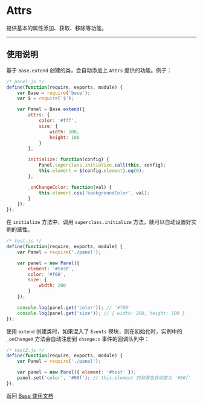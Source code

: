 
# Attrs

提供基本的属性添加、获取、移除等功能。

---


## 使用说明

基于 `Base.extend` 创建的类，会自动添加上 `Attrs` 提供的功能。例子：

```js
/* panel.js */
define(function(require, exports, module) {
    var Base = require('base');
    var $ = require('$');

    var Panel = Base.extend({
        attrs: {
            color: '#fff',
            size: {
                width: 100,
                height: 100
            }
        },

        initialize: function(config) {
            Panel.superclass.initialize.call(this, config);
            this.element = $(config.element).eq(0);
        },

        _onChangeColor: function(val) {
            this.element.css('backgroundColor', val);
        }
    });
});
```

在 `initialize` 方法中，调用 `superclass.initialize` 方法，就可以自动设置好实例的属性。

```js
/* test.js */
define(function(require, exports, module) {
    var Panel = require('./panel');

    var panel = new Panel({
        element: '#test',
        color: '#f00',
        size: {
            width: 200
        }
    });

    console.log(panel.get('color')); // '#f00'
    console.log(panel.get('size')); // { width: 200, height: 100 }
});
```

使用 `extend` 创建类时，如果混入了 `Events` 模块，则在初始化时，实例中的 `_onChangeX`
方法会自动注册到 `change:x` 事件的回调队列中：

```js
/* test2.js */
define(function(require, exports, module) {
    var Panel = require('./panel');

    var panel = new Panel({ element: '#test' });
    panel.set('color', '#00f'); // this.element 的背景色自动变为 '#00f'
});
```


返回 [Base 使用文档](../README.md)
